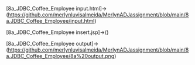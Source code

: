 [8a_JDBC_Coffee_Employee input.html]->(https://github.com/merlynluvisalmeida/MerlynADJassignment/blob/main/8a.JDBC_Coffee_Employee/input.html)

[8a_JDBC_Coffee_Employee insert.jsp]->()

[8a_JDBC_Coffee_Employee output]->(https://github.com/merlynluvisalmeida/MerlynADJassignment/blob/main/8a.JDBC_Coffee_Employee/8a%20output.png)

